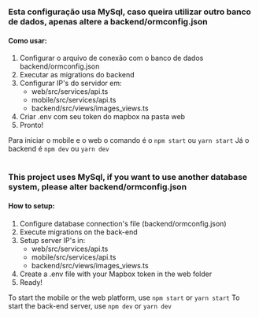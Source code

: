 ### Esta configuração usa MySql, caso queira utilizar outro banco de dados, apenas altere a backend/ormconfig.json 
#### Como usar:

1. Configurar o arquivo de conexão com o banco de dados backend/ormconfig.json
2. Executar as migrations do backend
3. Configurar IP's do servidor em:
    * web/src/services/api.ts
    * mobile/src/services/api.ts 
    * backend/src/views/images_views.ts
4. Criar .env com seu token do mapbox na pasta web
5. Pronto!

Para iniciar o mobile e o web o comando é o `npm start` ou `yarn start`
Já o backend é `npm dev` ou `yarn dev`

#
### This project uses MySql, if you want to use another database system, please alter backend/ormconfig.json 
#### How to setup:

1. Configure database connection's file (backend/ormconfig.json)
2. Execute migrations on the back-end
3. Setup server IP's in:
    * web/src/services/api.ts
    * mobile/src/services/api.ts 
    * backend/src/views/images_views.ts
4. Create a .env file with your Mapbox token in the web folder
5. Ready!

To start the mobile or the web platform, use `npm start` or `yarn start`
To start the back-end server, use `npm dev` or `yarn dev`
